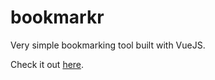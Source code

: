 # bookmarkr

Very simple bookmarking tool built with VueJS.

Check it out [here](https://barnabasedubio.github.io/bookmarkr/).
